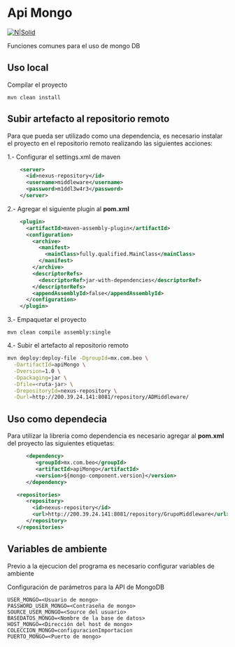 # Api Mongo
[![N|Solid](https://perlmaven.com/img/mongodb-logo.png)](https://www.mongodb.com/)

Funciones comunes para el uso de mongo DB

## Uso local

Compilar el proyecto 
```
mvn clean install
```

## Subir artefacto al repositorio remoto

Para que pueda ser utilizado como una dependencia, es necesario instalar el proyecto en el repositorio remoto realizando las siguientes acciones:

1.- Configurar el settings.xml de maven

```xml
    <server>
      <id>nexus-repository</id>
      <username>middleware</username>
      <password>m1ddl3w4r3</password>
    </server>
```
2.- Agregar el siguiente plugin al **pom.xml**

```xml
    <plugin>
      <artifactId>maven-assembly-plugin</artifactId>
      <configuration>
        <archive>
          <manifest>
            <mainClass>fully.qualified.MainClass</mainClass>
          </manifest>
        </archive>
        <descriptorRefs>
          <descriptorRef>jar-with-dependencies</descriptorRef>
        </descriptorRefs>
        <appendAssemblyId>false</appendAssemblyId>
      </configuration>
    </plugin>
```

3.- Empaquetar el proyecto

```
mvn clean compile assembly:single
```

4.- Subir el artefacto al repositorio remoto

```sh
mvn deploy:deploy-file -DgroupId=mx.com.beo \
  -DartifactId=apiMongo \
  -Dversion=1.0 \
  -Dpackaging=jar \
  -Dfile=<ruta-jar> \
  -DrepositoryId=nexus-repository \
  -Durl=http://200.39.24.141:8081/repository/ADMiddleware/
```

## Uso como dependecia 

Para utilizar la libreria como dependencia es necesario agregar al **pom.xml** del proyecto las siguientes etiquetas:

```xml
      <dependency>
         <groupId>mx.com.beo</groupId>
         <artifactId>apiMongo</artifactId>
         <version>${mongo-component.version}</version>
      </dependency>
```

```xml
   <repositories>
      <repository>
        <id>nexus-repository</id>
        <url>http://200.39.24.141:8081/repository/GrupoMiddleware</url>
      </repository>
   </repositories>  
```


## Variables de ambiente

Previo a la ejecucion del programa es necesario configurar variables de ambiente

Configuración de parámetros para la API de MongoDB

```
USER_MONGO=<Usuario de mongo>
PASSWORD_USER_MONGO=<Contraseña de mongo>
SOURCE_USER_MONGO=<Source del usuario>
BASEDATOS_MONGO=<Nombre de la base de datos>
HOST_MONGO=<Dirección del host de mongo>
COLECCION_MONGO=configuracionImportacion
PUERTO_MONGO=<Puerto de mongo>
```